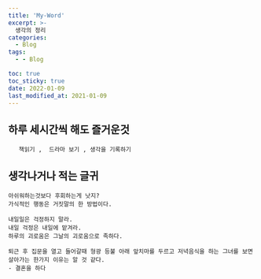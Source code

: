 ```yaml
---
title: 'My-Word'
excerpt: >-
  생각의 정리
categories:
  - Blog
tags:
  - - Blog

toc: true
toc_sticky: true
date: 2022-01-09
last_modified_at: 2021-01-09
---
```

## 하루 세시간씩 해도 즐거운것
```
   책읽기 ,  드라마 보기 , 생각을 기록하기
```


## 생각나거나 적는 글귀
 
```
아쉬워하는것보다 후회하는게 낫지?  
가식적인 행동은 거짓말의 한 방법이다.
```

```
내일일은 걱정하지 말라.  
내일 걱정은 내일에 맡겨라.  
하루의 괴로움은 그날의 괴로움으로 족하다.  
```

```
퇴근 후 집문을 열고 들어갈때 형광 등불 아래 앞치마를 두르고 저녁음식을 하는 그녀를 보면 살아가는 한가지 이유는 알 것 같다. 
- 결혼을 하다
```








    

